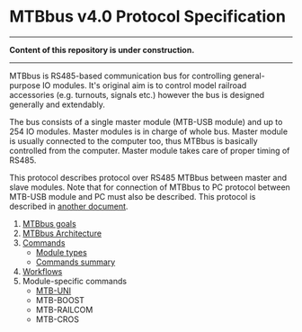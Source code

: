 MTBbus v4.0 Protocol Specification
==================================

---

**Content of this repository is under construction.**

---

MTBbus is RS485-based communication bus for controlling general-purpose IO
modules. It's original aim is to control model railroad accessories (e.g.
turnouts, signals etc.) however the bus is designed generally and extendably.

The bus consists of a single master module (MTB-USB module) and up to 254
IO modules. Master modules is in charge of whole bus. Master module is usually
connected to the computer too, thus MTBbus is basically controlled from the
computer. Master module takes care of proper timing of RS485.

This protocol describes protocol over RS485 MTBbus between master and slave
modules. Note that for connection of MTBbus to PC protocol between MTB-USB
module and PC must also be described. This protocol is described in [another
document](pc).

1. [MTBbus goals](goals.md)
2. [MTBbus Architecture](architecture.md)
3. [Commands](commands.md)
   - [Module types](module-types.md)
   - [Commands summary](commands-summary.md)
4. [Workflows](workflows.md)
5. Module-specific commands
   - [MTB-UNI](modules/uni.md)
   - MTB-BOOST
   - MTB-RAILCOM
   - MTB-CROS

